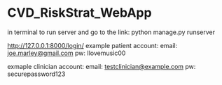 # CVD_RiskStrat_WebApp

in terminal to run server and go to the link:
python manage.py runserver

http://127.0.0.1:8000/login/
example patient account:
email: joe.marley@gmail.com
pw: Ilovemusic00

exmaple clinician account:
email: testclinician@example.com
pw: securepassword123
